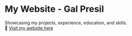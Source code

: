 # My Website - Gal Presil  

Showcasing my projects, experience, education, and skills.  
🔗 [Visit my website here](https://galpresil.github.io/)
